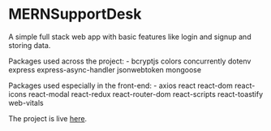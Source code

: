 # MERNSupportDesk

A simple full stack web app with basic features like login and signup and storing data.

Packages used across the project: -
bcryptjs
colors
concurrently
dotenv
express
express-async-handler
jsonwebtoken
mongoose



Packages used especially in the front-end: -
axios
react
react-dom
react-icons
react-modal
react-redux
react-router-dom
react-scripts
react-toastify
web-vitals

The project is live [here](https://abhisupportdesk.herokuapp.com/).
